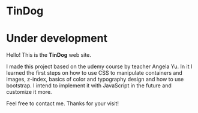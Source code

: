 # TinDog

# Under development

Hello! This is the **TinDog** web site. 

I made this project based on the udemy course by teacher Angela Yu. In it I learned the first steps on how to use CSS to manipulate containers and images, z-index, basics of color and typography design and how to use bootstrap. I intend to implement it with JavaScript in the future and customize it more.

Feel free to contact me. Thanks for your visit!
